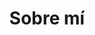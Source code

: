 ---
title: "Sobre mí"
image: 
  path: /imagenes/portadas/about.png
  thumbnail: /imagenes/portadas/about.png
---